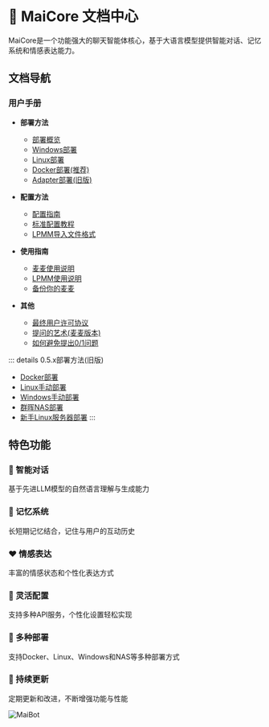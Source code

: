 # 📄 MaiCore 文档中心

MaiCore是一个功能强大的聊天智能体核心，基于大语言模型提供智能对话、记忆系统和情感表达能力。

## 文档导航

### 用户手册

- **部署方法**
  - [部署概览](/manual/deployment/)
  - [Windows部署](/manual/deployment/mmc_deploy_windows)
  - [Linux部署](/manual/deployment/mmc_deploy_linux)
  - [Docker部署(推荐)](/manual/deployment/mmc_deploy_docker)
  - [Adapter部署(旧版)](/manual/deployment/old/mmc_deploy_windows_old)

- **配置方法**
  - [配置指南](/manual/configuration/)
  - [标准配置教程](/manual/configuration/configuration_standard)
  - [LPMM导入文件格式](/manual/configuration/lpmm_knowledge_template)

- **使用指南**
  - [麦麦使用说明](/manual/usage/)
  - [LPMM使用说明](/manual/usage/lpmm)
  - [备份你的麦麦](/manual/usage/backup)

- **其他**
  - [最终用户许可协议](/manual/other/EULA)
  - [提问的艺术(麦麦版本)](/manual/other/ask_art)
  - [如何避免提出0/1问题](/manual/other/questions-with-yes-or-no-answers)

::: details 0.5.x部署方法(旧版)
  - [Docker部署](/manual/deployment/old/docker_deploy)
  - [Linux手动部署](/manual/deployment/old/manual_deploy_linux)
  - [Windows手动部署](/manual/deployment/old/manual_deploy_windows)
  - [群晖NAS部署](/manual/deployment/old/synology_deploy)
  - [新手Linux服务器部署](/manual/deployment/old/linux_deploy_guide_for_beginners)
:::
## 特色功能

<div class="features">
  <div class="feature">
    <h3>🧠 智能对话</h3>
    <p>基于先进LLM模型的自然语言理解与生成能力</p>
  </div>
  <div class="feature">
    <h3>💾 记忆系统</h3>
    <p>长短期记忆结合，记住与用户的互动历史</p>
  </div>
  <div class="feature">
    <h3>❤️ 情感表达</h3>
    <p>丰富的情感状态和个性化表达方式</p>
  </div>
  <div class="feature">
    <h3>🔧 灵活配置</h3>
    <p>支持多种API服务，个性化设置轻松实现</p>
  </div>
  <div class="feature">
    <h3>🚢 多种部署</h3>
    <p>支持Docker、Linux、Windows和NAS等多种部署方式</p>
  </div>
  <div class="feature">
    <h3>🔄 持续更新</h3>
    <p>定期更新和改进，不断增强功能与性能</p>
  </div>
</div>

![MaiBot](/avatars/MaiM.png)
